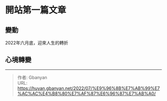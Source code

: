 # 開站第一篇文章


## 變動

2022年六月底，迎來人生的轉折

## 心境轉變



---

> 作者: Gbanyan  
> URL: https://huyan.gbanyan.net/2022/07/%E9%96%8B%E7%AB%99%E7%AC%AC%E4%B8%80%E7%AF%87%E6%96%87%E7%AB%A0/  

